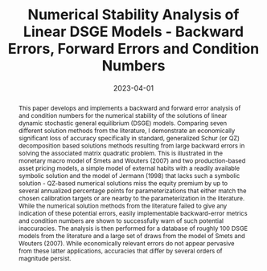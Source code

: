 ---
title: Numerical Stability Analysis of Linear DSGE Models - Backward Errors, Forward Errors and Condition Numbers
authors:
- admin
date: '2023-04-01'
publishDate: '2023-04-01'
publication_types:
- article
publication: 'IMFS Working Paper Series'
doi: ''
abstract: This paper develops and implements a backward and forward error analysis of and condition numbers for the numerical stability of the solutions of linear dynamic stochastic general equilibrium (DSGE) models. Comparing seven different solution methods from the literature, I demonstrate an economically significant loss of accuracy specifically in  standard, generalized Schur (or QZ) decomposition based solutions methods resulting from large backward errors in solving the associated matrix quadratic problem. This is illustrated in the monetary macro model of Smets and Wouters (2007) and two production-based asset pricing models, a simple model of external habits with a readily available symbolic solution and the model of Jermann (1998) that lacks such a symbolic solution - QZ-based numerical solutions miss the equity premium by up to several annualized percentage points for parameterizations that either match the chosen calibration targets or are nearby to the parameterization in the literature. While the numerical solution methods from the literature failed to give any indication of these potential errors, easily implementable backward-error metrics and condition numbers are shown to successfully warn of such potential inaccuracies. The analysis is then performed for a database of roughly 100 DSGE models from the literature and a large set of draws from the model of Smets and Wouters (2007). While economically relevant errors do not appear pervasive from these latter applications, accuracies that differ by several orders of magnitude persist.
tags:
- Numerical accuracy
- DSGE
- Solution methods
- Condition number
- Backward error
- Forward error

# Display this page in the Featured widget?
featured: true

links:
- name: IMFS Working Paper Series
  url: https://www.imfs-frankfurt.de/forschung/imfs-working-papers/details.html?tx_mmpublications_publicationsdetail%5Bcontroller%5D=Publication&tx_mmpublications_publicationsdetail%5Bpublication%5D=457&cHash=625ff84c3080b3e72cee7c1eec6f2a2d
url_pdf: https://www.dropbox.com/scl/fi/x1twzs862gjehu5c0kmhx/backward_error_conditioning_linear_dsge.pdf?rlkey=ep7dza9kh24rl8gumgtrrura9&dl=1
url_code: https://github.com/AlexMeyer-Gohde/Numerical-Stability-Analysis-of-Linear-DSGE-Models
#url_dataset: '#'
#url_poster: '#'
#url_project: ''
url_slides: https://www.dropbox.com/scl/fi/zwgdn1k82vvh343mro858/meyer-gohde_snde_2023.pdf?rlkey=8qqxnss9a9kyrjwxrfp81xpik&dl=1
#url_source: '#'
#url_video: '#'

---